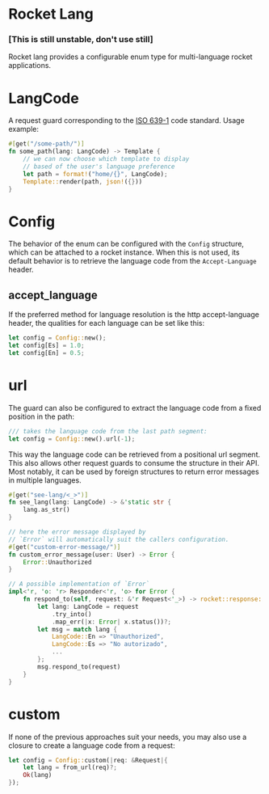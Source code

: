 # Rocket Lang
### [This is still unstable, don't use still]
Rocket lang provides a configurable enum type for multi-language rocket applications. 

# LangCode
A request guard corresponding to the [ISO 639-1](https://es.wikipedia.org/wiki/ISO_639-1) code standard. 
Usage example: 
```rust
#[get("/some-path/")]
fn some_path(lang: LangCode) -> Template {
    // we can now choose which template to display
    // based of the user's language preference
    let path = format!("home/{}", LangCode); 
    Template::render(path, json!({}))
}
```

# Config 
The behavior of the enum can be configured with the `Config` structure, which can be attached to a rocket instance. 
When this is not used, its default behavior is to retrieve the language code from the `Accept-Language` header.

## accept_language
If the preferred method for language resolution is the http accept-language header, the qualities for each language can be set like this:
```rust
let config = Config::new(); 
let config[Es] = 1.0; 
let config[En] = 0.5;
```

# url
The guard can also be configured to extract the language code from a fixed position in the path: 
```rust
/// takes the language code from the last path segment:
let config = Config::new().url(-1); 
```

This way the language code can be retrieved from a positional url segment. 
This also allows other request guards to consume the structure in their API. Most notably, it can be used by foreign structures to return error messages in multiple languages.
```rust
#[get("see-lang/<_>")]
fn see_lang(lang: LangCode) -> &'static str {
    lang.as_str()
}

// here the error message displayed by 
// `Error` will automatically suit the callers configuration. 
#[get("custom-error-message/")]
fn custom_error_message(user: User) -> Error {
    Error::Unauthorized
}

// A possible implementation of `Error`
impl<'r, 'o: 'r> Responder<'r, 'o> for Error {
    fn respond_to(self, request: &'r Request<'_>) -> rocket::response::Result<'o> {
        let lang: LangCode = request
            .try_into()
            .map_err(|x: Error| x.status())?;
        let msg = match lang {
            LangCode::En => "Unauthorized",
            LangCode::Es => "No autorizado",
            ...
        }; 
        msg.respond_to(request)
    }
}
```
# custom
If none of the previous approaches suit your needs, you may also use a closure to create a language code from a request: 
```rust
let config = Config::custom(|req: &Request|{
    let lang = from_url(req)?;
    Ok(lang) 
}); 
```




